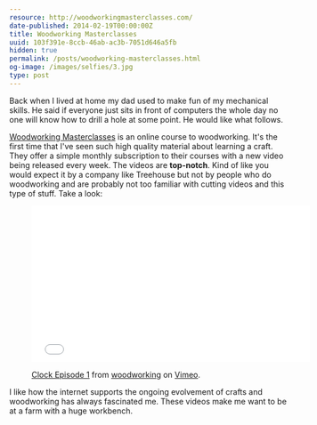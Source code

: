 ```yaml
---
resource: http://woodworkingmasterclasses.com/
date-published: 2014-02-19T00:00:00Z
title: Woodworking Masterclasses
uuid: 103f391e-8ccb-46ab-ac3b-7051d646a5fb
hidden: true
permalink: /posts/woodworking-masterclasses.html
og-image: /images/selfies/3.jpg
type: post
---
```

Back when I lived at home my dad used to make fun of my mechanical skills.
He said if everyone just sits in front of computers the whole day no one will
know how to drill a hole at some point. He would like what follows.

[Woodworking Masterclasses](http://woodworkingmasterclasses.com/) is an online
course to woodworking. It's the first time that I've seen such high quality
material about learning a craft. They offer a simple monthly subscription to
their courses with a new video being released every week. The videos are
**top-notch**. Kind of like you would expect it by a company like
Treehouse but not by people who do woodworking and are probably not too
familiar with cutting videos and this type of stuff. Take a look:

<figure>
<div class="responsive-embed"><iframe src="//player.vimeo.com/video/52801444?title=0&amp;byline=0&amp;portrait=0&amp;color=81c79b"
width="500" height="281" frameborder="0" webkitallowfullscreen
mozallowfullscreen allowfullscreen></iframe></div>
<figcaption>
<p><a href="http://vimeo.com/52801444">Clock Episode 1</a> from <a href="http://vimeo.com/woodworking">woodworking</a> on <a href="https://vimeo.com">Vimeo</a>.</p>
</figcaption>
</figure>

I like how the internet supports the ongoing evolvement of crafts and
woodworking has always fascinated me. These videos make me want to be at
a farm with a huge workbench.
